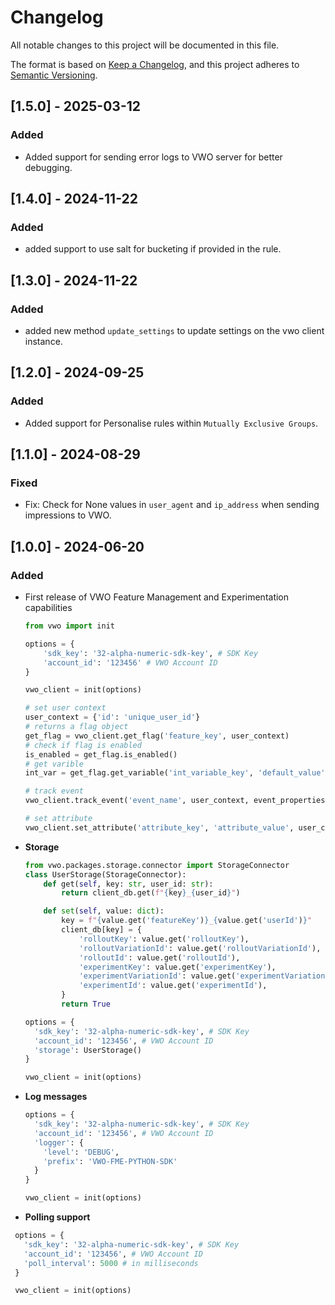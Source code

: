 # Changelog
All notable changes to this project will be documented in this file.

The format is based on [Keep a Changelog](https://keepachangelog.com/en/1.0.0/),
and this project adheres to [Semantic Versioning](https://semver.org/spec/v2.0.0.html).

## [1.5.0] - 2025-03-12

### Added

- Added support for sending error logs to VWO server for better debugging.

## [1.4.0] - 2024-11-22

### Added

- added support to use salt for bucketing if provided in the rule.

## [1.3.0] - 2024-11-22

### Added

- added new method `update_settings` to update settings on the vwo client instance.

## [1.2.0] - 2024-09-25

### Added

- Added support for Personalise rules within `Mutually Exclusive Groups`.

## [1.1.0] - 2024-08-29

### Fixed

- Fix: Check for None values in `user_agent` and `ip_address` when sending impressions to VWO.

## [1.0.0] - 2024-06-20

### Added

- First release of VWO Feature Management and Experimentation capabilities

  ```python
  from vwo import init

  options = {
      'sdk_key': '32-alpha-numeric-sdk-key', # SDK Key
      'account_id': '123456' # VWO Account ID
  }

  vwo_client = init(options)

  # set user context
  user_context = {'id': 'unique_user_id'}
  # returns a flag object
  get_flag = vwo_client.get_flag('feature_key', user_context)
  # check if flag is enabled
  is_enabled = get_flag.is_enabled()
  # get varible
  int_var = get_flag.get_variable('int_variable_key', 'default_value')

  # track event
  vwo_client.track_event('event_name', user_context, event_properties)

  # set attribute
  vwo_client.set_attribute('attribute_key', 'attribute_value', user_context)
  ```

- **Storage**

  ```python
  from vwo.packages.storage.connector import StorageConnector
  class UserStorage(StorageConnector):
      def get(self, key: str, user_id: str):
          return client_db.get(f"{key}_{user_id}")

      def set(self, value: dict):
          key = f"{value.get('featureKey')}_{value.get('userId')}"
          client_db[key] = {
              'rolloutKey': value.get('rolloutKey'),
              'rolloutVariationId': value.get('rolloutVariationId'),
              'rolloutId': value.get('rolloutId'),
              'experimentKey': value.get('experimentKey'),
              'experimentVariationId': value.get('experimentVariationId'),
              'experimentId': value.get('experimentId'),
          }
          return True

  options = {
    'sdk_key': '32-alpha-numeric-sdk-key', # SDK Key
    'account_id': '123456', # VWO Account ID
    'storage': UserStorage()
  }

  vwo_client = init(options)
  ```

- **Log messages**

  ```python
  options = {
    'sdk_key': '32-alpha-numeric-sdk-key', # SDK Key
    'account_id': '123456', # VWO Account ID
    'logger': {
      'level': 'DEBUG',
      'prefix': 'VWO-FME-PYTHON-SDK'
    }
  }

  vwo_client = init(options)
  ```

- **Polling support**

 ```python
  options = {
    'sdk_key': '32-alpha-numeric-sdk-key', # SDK Key
    'account_id': '123456', # VWO Account ID
    'poll_interval': 5000 # in milliseconds
  }

  vwo_client = init(options)
  ```
